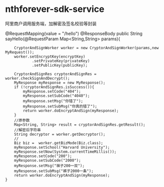 # nthforever-sdk-service
阿里商户调用服务端，加解密及签名校验等封装

 @RequestMapping(value = "/hello")
    @ResponseBody
    public String sayHello(@RequestParam Map<String,String> params){


        CryptorAndSignWorker worker = new CryptorAndSignWorker(params,new MyRequest());
        worker.setEncryptKey(encryptKey)
                .setPrivateKey(privateKey)
                .setPublicKey(publicKey);

        CryptorAndSignRes cryptorAndSignRes = worker.checkSignAndDecrypt();
        MyResponse myResponse = new MyResponse();
        if (!cryptorAndSignRes.isSuccess()){
            myResponse.setCode("404");
            myResponse.setSubCode("4040");
            myResponse.setMsg("你错了");
            myResponse.setSubMsg("你真的错了");
            return worker.doEncryptAndSign(myResponse);
        }
        //原参数
        Map<String, String> result = cryptorAndSignRes.getResult();
        //解密后字符串
        String decryptor = worker.getDecryptor();
        //
        Biz biz =  worker.getBizMode(Biz.class);
        myResponse.setSchool("Harvard University");
        myResponse.setNow(System.currentTimeMillis());
        myResponse.setCode("200");
        myResponse.setSubCode("2000");
        myResponse.setMsg("袜子200一双");
        myResponse.setSubMsg("裤子2000一条");
        return worker.doEncryptAndSign(myResponse);
    }
